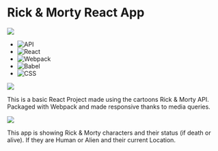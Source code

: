 # Rick & Morty React App

![](https://img.shields.io/badge/%E2%9A%99%EF%B8%8F-Tools-black)

- ![API](https://img.shields.io/badge/API-Rick%20%26%20Morty-lighgreen)
- ![React](https://img.shields.io/badge/-React-blue)
- ![Webpack](https://img.shields.io/badge/-Webpack-lightblue)
- ![Babel](https://img.shields.io/badge/-Babel-yellow)
- ![CSS](https://img.shields.io/badge/-CSS-darkblue)

![](https://img.shields.io/badge/%E2%9D%93-About-black)

This is a basic React Project made using the cartoons Rick & Morty API.
Packaged with Webpack and made responsive thanks to media queries.

![](https://img.shields.io/badge/What-Else-black)

This app is showing Rick & Morty characters and their status (if death or alive).
If they are Human or Alien and their current Location.
